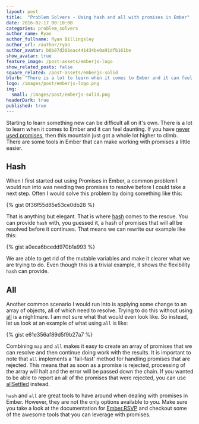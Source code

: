 ```yaml
---
layout: post
title:  "Problem Solvers - Using hash and all with promises in Ember"
date: 2016-02-17 00:10:00
categories: problem_solvers
author_name: Ryan
author_fullname: Ryan Billingsley
author_url: /author/ryan
author_avatar: b0b87d301eac441434be0a91dfb161be
show_avatar: true
feature_image: /post-assets/emberjs-logo
show_related_posts: false
square_related: /post-assets/emberjs-solid
blurb: "There is a lot to learn when it comes to Ember and it can feel daunting. There are some tools in Ember that can make working with promises a little easier."
logo: /images/post/emberjs-logo.png
img:
  small: /images/post/emberjs-solid.png
headerDark: true
published: true
---
```


Starting to learn something new can be difficult all on it's own.  There is a lot to learn when it comes to Ember and it can feel daunting.  If you have [never used promises](http://www.html5rocks.com/en/tutorials/es6/promises/), then this mountain just got a whole lot higher to climb.  There are some tools in Ember that can make working with promises a little easier.

## Hash

When I first started out using Promises in Ember, a common problem I would run into was needing two promises to resolve before I could take a next step.  Often I would solve this problem by doing something like this:

{% gist 0f36f55d85e53ce0db28 %}

That is anything but elegant.  That is where [hash](http://emberjs.com/api/classes/RSVP.html#method_hash) comes to the rescue.  You can provide `hash` with, you guessed it, a hash of promises that will all be resolved before it continues.  That means we can rewrite our example like this:

{% gist a0eca6bcedd970b1a993 %}

We are able to get rid of the mutable variables and make it clearer what we are trying to do.  Even though this is a trivial example, it shows the flexibility `hash` can provide.

## All

Another common scenario I would run into is applying some change to an array of objects, all of which need to resolve.  Trying to do this without using [all](http://emberjs.com/api/classes/RSVP.html#method_all) is a nightmare.  I am not sure what that would even look like.  So instead, let us look at an example of what using `all` is like:

{% gist e61e356af89d5f9b27a7 %}

Combining `map` and `all` makes it easy to create an array of promises that we can resolve and then continue doing work with the results.  It is important to note that `all` implements a 'fail-fast' method for handling promises that are rejected.  This means that as soon as a promise is rejected, processing of the array will halt and the error will be passed down the chain.  If you wanted to be able to report an all of the promises that were rejected, you can use [allSettled](http://emberjs.com/api/classes/RSVP.html#method_allSettled) instead.

`hash` and `all` are great tools to have around when dealing with promises in Ember.  However, they are not the only options available to you.  Make sure you take a look at the documentation for [Ember.RSVP](http://emberjs.com/api/classes/RSVP.html) and checkout some of the awesome tools that you can leverage with promises.
